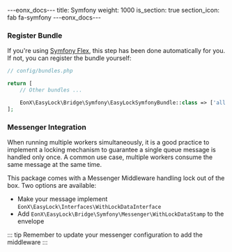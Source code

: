 ---eonx_docs---
title: Symfony
weight: 1000
is_section: true
section_icon: fab fa-symfony
---eonx_docs---

### Register Bundle

If you're using [Symfony Flex][1], this step has been done automatically for you. If not, you can register the bundle
yourself:

```php
// config/bundles.php

return [
    // Other bundles ...

    EonX\EasyLock\Bridge\Symfony\EasyLockSymfonyBundle::class => ['all' => true],
];
```

### Messenger Integration

When running multiple workers simultaneously, it is a good practice to implement a locking mechanism to guarantee
a single queue message is handled only once. A common use case, multiple workers consume the same message at the same
time.

This package comes with a Messenger Middleware handling lock out of the box. Two options are available:

- Make your message implement `EonX\EasyLock\Interfaces\WithLockDataInterface`
- Add `EonX\EasyLock\Bridge\Symfony\Messenger\WithLockDataStamp` to the envelope

::: tip
Remember to update your messenger configuration to add the middleware
:::

[1]: https://flex.symfony.com/
